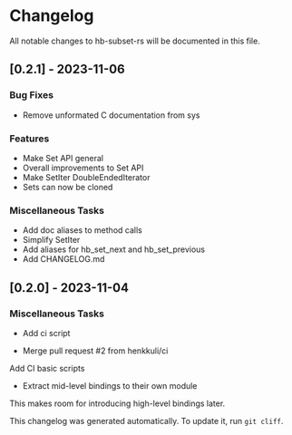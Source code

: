# Changelog

All notable changes to hb-subset-rs will be documented in this file.

## [0.2.1] - 2023-11-06

### Bug Fixes

- Remove unformated C documentation from sys

### Features

- Make Set API general
- Overall improvements to Set API
- Make SetIter DoubleEndedIterator
- Sets can now be cloned

### Miscellaneous Tasks

- Add doc aliases to method calls
- Simplify SetIter
- Add aliases for hb_set_next and hb_set_previous
- Add CHANGELOG.md

## [0.2.0] - 2023-11-04

### Miscellaneous Tasks

- Add ci script

- Merge pull request #2 from henkkuli/ci

Add CI basic scripts
- Extract mid-level bindings to their own module

This makes room for introducing high-level bindings later.


This changelog was generated automatically.
To  update it, run `git cliff`.
